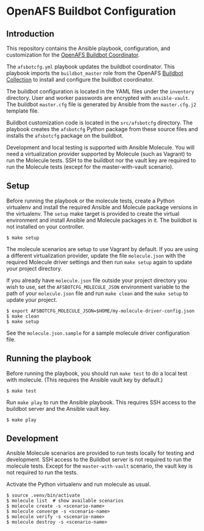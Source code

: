 # OpenAFS Buildbot Configuration

## Introduction

This repository contains the Ansible playbook, configuration, and customization for
the [OpenAFS Buildbot Coordinator][2].

The `afsbotcfg.yml` playbook updates the buildbot coordinator.  This
playbook imports the `buildbot_master` role from the OpenAFS [Buildbot
Collection][4] to install and configure the buildbot coordinator.

The buildbot configuration is located in the YAML files under the `inventory`
directory.  User and worker passwords are encrypted with `ansible-vault`.  The
buildbot `master.cfg` file is generated by Ansible from the `master.cfg.j2`
template file.

Buildbot customization code is located in the `src/afsbotcfg` directory. The
playbook creates the `afsbotcfg` Python package from these source files and
installs the `afsbotcfg` package on the buildbot.

Development and local testing is supported with Ansible Molecule.  You will
need a virtualization provider supported by Molecule (such as Vagrant) to run
the Molecule tests.  SSH to the buildbot nor the vault key are required to
run the Molecule tests (except for the master-with-vault scenario).

## Setup

Before running the playbook or the molecule tests, create a Python virtualenv
and install the required Ansible and Molecule package versions in the
virtualenv.  The `setup` make target is provided to create the virtual
environment and install Ansible and Molecule packages in it.  The buildbot is
not installed on your controller.

    $ make setup

The molecule scenarios are setup to use Vagrant by default.  If you are using a
different virtualization provider, update the file `molecule.json` with the
required Molecule driver settings and then run `make setup` again to update
your project directory.

If you already have `molecule.json` file outside your project directory you
wish to use, set the `AFSBOTCFG_MOLECULE_JSON` environment variable to the path
of your `molecule.json` file and run `make clean` and the `make setup` to
update your project.

    $ export AFSBOTCFG_MOLECULE_JSON=$HOME/my-molecule-driver-config.json
    $ make clean
    $ make setup

See the `molecule.json.sample` for a sample molecule driver configuration file.

## Running the playbook

Before running the playbook, you should run `make test` to do a local test with
molecule.  (This requires the Ansible vault key by default.)

    $ make test

Run `make play` to run the Ansible playbook. This requires SSH access to the
buildbot server and the Ansible vault key.

    $ make play


## Development

Ansible Molecule scenarios are provided to run tests locally for testing and
development.  SSH access to the Buildbot server is not required to run the
molecule tests. Except for the `master-with-vault` scenario, the vault key is
not required to run the tests.

Activate the Python virtualenv and run molecule as usual.

    $ source .venv/bin/activate
    $ molecule list  # show available scenarios
    $ molecule create -s <scenario-name>
    $ molecule converge -s <scenario-name>
    $ molecule verify -s <scenario-name>
    $ molecule destroy -s <scenario-name>


[1]: https://www.openafs.org/
[2]: https://buildbot.openafs.org/
[4]: https://galaxy.ansible.com/openafs_contrib/buildbot
